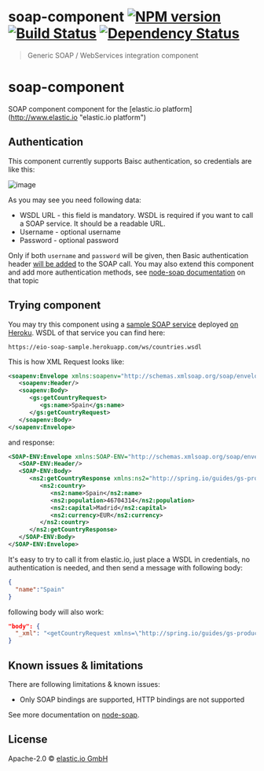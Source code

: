 # soap-component [![NPM version][npm-image]][npm-url] [![Build Status][travis-image]][travis-url] [![Dependency Status][daviddm-image]][daviddm-url]
> Generic SOAP / WebServices integration component

# soap-component
SOAP component component for the [elastic.io platform](http://www.elastic.io &#34;elastic.io platform&#34;)

## Authentication

This component currently supports Baisc authentication, so credentials are like this:

![image](https://user-images.githubusercontent.com/56208/29668549-ed6ef326-88e0-11e7-9a56-67193056ada8.png)

As you may see you need following data:
* WSDL URL - this field is mandatory. WSDL is required if you want to call a SOAP service. It should be a readable URL.
* Username - optional username
* Password - optional password

Only if both ``username`` and ``password`` will be given, then Basic authentication header 
[will be added](https://github.com/elasticio/soap-component/blob/master/lib/actions/call.js#L32) to the SOAP call. 
You may also extend this component and add more authentication methods, see 
[node-soap documentation](https://github.com/vpulim/node-soap#security) on that topic

## Trying component

You may try this component using a [sample SOAP service](https://github.com/elasticio/soap-sample) deployed 
[on Heroku](https://eio-soap-sample.herokuapp.com/ws/countries.wsdl). WSDL of that service you can find here:

```
https://eio-soap-sample.herokuapp.com/ws/countries.wsdl
```

This is how XML Request looks like:

```xml
<soapenv:Envelope xmlns:soapenv="http://schemas.xmlsoap.org/soap/envelope/" xmlns:gs="http://spring.io/guides/gs-producing-web-service">
   <soapenv:Header/>
   <soapenv:Body>
      <gs:getCountryRequest>
         <gs:name>Spain</gs:name>
      </gs:getCountryRequest>
   </soapenv:Body>
</soapenv:Envelope>
```

and response:

```xml
<SOAP-ENV:Envelope xmlns:SOAP-ENV="http://schemas.xmlsoap.org/soap/envelope/">
   <SOAP-ENV:Header/>
   <SOAP-ENV:Body>
      <ns2:getCountryResponse xmlns:ns2="http://spring.io/guides/gs-producing-web-service">
         <ns2:country>
            <ns2:name>Spain</ns2:name>
            <ns2:population>46704314</ns2:population>
            <ns2:capital>Madrid</ns2:capital>
            <ns2:currency>EUR</ns2:currency>
         </ns2:country>
      </ns2:getCountryResponse>
   </SOAP-ENV:Body>
</SOAP-ENV:Envelope>
```

It's easy to try to call it from elastic.io, just place a WSDL in credentials, no authentication is needed, and then send
a message with following body:

```json
{
  "name":"Spain"
}
```

following body will also work:

```json
"body": {
  "_xml": "<getCountryRequest xmlns=\"http://spring.io/guides/gs-producing-web-service\"><name>Spain</name></getCountryRequest>"
}
```
 
## Known issues & limitations

There are following limitations & known issues:
* Only SOAP bindings are supported, HTTP bindings are not supported

See more documentation on [node-soap](https://github.com/vpulim/node-soap).


## License

Apache-2.0 © [elastic.io GmbH](https://elastic.io)


[npm-image]: https://badge.fury.io/js/soap-component.svg
[npm-url]: https://npmjs.org/package/soap-component
[travis-image]: https://travis-ci.org/elasticio/soap-component.svg?branch=master
[travis-url]: https://travis-ci.org/elasticio/soap-component
[daviddm-image]: https://david-dm.org/elasticio/soap-component.svg?theme=shields.io
[daviddm-url]: https://david-dm.org/elasticio/soap-component
